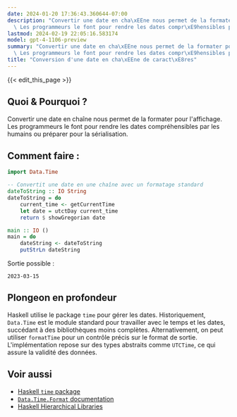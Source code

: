 ```yaml
---
date: 2024-01-20 17:36:43.360644-07:00
description: "Convertir une date en cha\xEEne nous permet de la formater pour l'affichage.\
  \ Les programmeurs le font pour rendre les dates compr\xE9hensibles par les humains\u2026"
lastmod: 2024-02-19 22:05:16.583174
model: gpt-4-1106-preview
summary: "Convertir une date en cha\xEEne nous permet de la formater pour l'affichage.\
  \ Les programmeurs le font pour rendre les dates compr\xE9hensibles par les humains\u2026"
title: "Conversion d'une date en cha\xEEne de caract\xE8res"
---
```


{{< edit_this_page >}}

## Quoi & Pourquoi ?
Convertir une date en chaîne nous permet de la formater pour l'affichage. Les programmeurs le font pour rendre les dates compréhensibles par les humains ou préparer pour la sérialisation.

## Comment faire :
```Haskell
import Data.Time

-- Convertit une date en une chaîne avec un formatage standard
dateToString :: IO String
dateToString = do
    current_time <- getCurrentTime
    let date = utctDay current_time
    return $ showGregorian date

main :: IO ()
main = do
    dateString <- dateToString
    putStrLn dateString
```
Sortie possible :
```
2023-03-15
```

## Plongeon en profondeur
Haskell utilise le package `time` pour gérer les dates. Historiquement, `Data.Time` est le module standard pour travailler avec le temps et les dates, succédant à des bibliothèques moins complètes. Alternativement, on peut utiliser `formatTime` pour un contrôle précis sur le format de sortie. L'implémentation repose sur des types abstraits comme `UTCTime`, ce qui assure la validité des données.

## Voir aussi
- [Haskell `time` package](https://hackage.haskell.org/package/time)
- [`Data.Time.Format` documentation](https://hackage.haskell.org/package/time-1.9.3/docs/Data-Time-Format.html)
- [Haskell Hierarchical Libraries](https://downloads.haskell.org/~ghc/latest/docs/html/libraries/)
